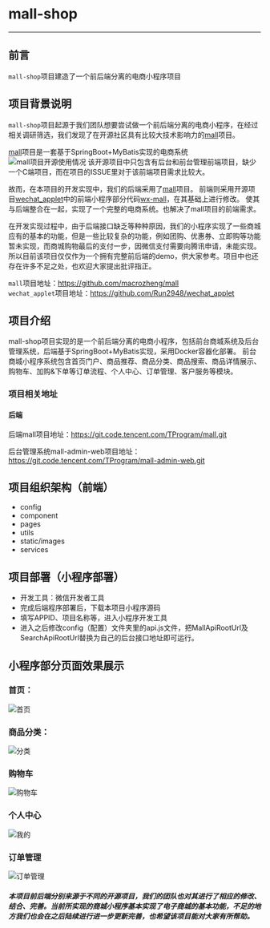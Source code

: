 # mall-shop
***
## 前言

`mall-shop`项目建造了一个前后端分离的电商小程序项目
## 项目背景说明
`mall-shop`项目起源于我们团队想要尝试做一个前后端分离的电商小程序，在经过相关调研筛选，我们发现了在开源社区具有比较大技术影响力的[mall](https://github.com/macrozheng/mall)项目。

[mall](https://github.com/macrozheng/mall)项目是一套基于SpringBoot+MyBatis实现的电商系统
![mall项目开源使用情况](/image/mall开源情况.png)
该开源项目中只包含有后台和前台管理前端项目，缺少一个C端项目，而在项目的ISSUE里对于该前端项目需求比较大。

故而，在本项目的开发实现中，我们的后端采用了[mall](https://github.com/macrozheng/mall)项目。
前端则采用开源项目[wechat_applet](https://github.com/Run2948/wechat_applet)中的前端小程序部分代码[wx-mall](https://github.com/Run2948/wechat_applet/tree/master/wx-mall)，在其基础上进行修改。
使其与后端整合在一起，实现了一个完整的电商系统。也解决了mall项目的前端需求。

在开发实现过程中，由于后端接口缺乏等种种原因，我们的小程序实现了一些商城应有的基本的功能，但是一些比较复杂的功能，例如团购、优惠券、立即购等功能暂未实现，而商城购物最后的支付一步，因微信支付需要向腾讯申请，未能实现。所以目前该项目仅仅作为一个拥有完整前后端的demo，供大家参考。项目中也还存在许多不足之处，也欢迎大家提出批评指正。 

`mall`项目地址：<https://github.com/macrozheng/mall>  
`wechat_applet`项目地址：<https://github.com/Run2948/wechat_applet>
## 项目介绍
mall-shop项目实现的是一个前后端分离的电商小程序，包括前台商城系统及后台管理系统，后端基于SpringBoot+MyBatis实现，采用Docker容器化部署。
前台商城小程序系统包含首页门户、商品推荐、商品分类、商品搜索、商品详情展示、购物车、加购&下单等订单流程、个人中心、订单管理、客户服务等模块。
### 项目相关地址
#### 后端
后端mall项目地址：https://git.code.tencent.com/TProgram/mall.git

后台管理系统mall-admin-web项目地址：https://git.code.tencent.com/TProgram/mall-admin-web.git


## 项目组织架构（前端）
* config
* component  
* pages
* utils
* static/images
* services

## 项目部署（小程序部署）
- 开发工具：微信开发者工具
- 完成后端程序部署后，下载本项目小程序源码
- 填写APPID、项目名称等，进入小程序开发工具
- 进入之后修改config（配置）文件夹里的api.js文件，把MallApiRootUrl及SearchApiRootUrl替换为自己的后台接口地址即可运行。

## 小程序部分页面效果展示
### 首页：
![首页](/image/首页.png)
### 商品分类：
![分类](/image/分类.png)
### 购物车
![购物车](/image/购物车.png)
### 个人中心
![我的](/image/我的.png)
### 订单管理
![订单管理](/image/订单管理.png)


##### 本项目前后端分别来源于不同的开源项目，我们的团队也对其进行了相应的修改、结合、完善。当前所实现的商城小程序基本实现了电子商城的基本功能，不足的地方我们也会在之后陆续进行进一步更新完善，也希望该项目能对大家有所帮助。